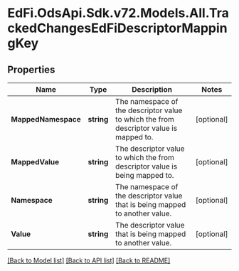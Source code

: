 # EdFi.OdsApi.Sdk.v72.Models.All.TrackedChangesEdFiDescriptorMappingKey

## Properties

Name | Type | Description | Notes
------------ | ------------- | ------------- | -------------
**MappedNamespace** | **string** | The namespace of the descriptor value to which the from descriptor value is mapped to. | [optional] 
**MappedValue** | **string** | The descriptor value to which the from descriptor value is being mapped to. | [optional] 
**Namespace** | **string** | The namespace of the descriptor value that is being mapped to another value. | [optional] 
**Value** | **string** | The descriptor value that is being mapped to another value. | [optional] 

[[Back to Model list]](../README.md#documentation-for-models) [[Back to API list]](../README.md#documentation-for-api-endpoints) [[Back to README]](../README.md)

